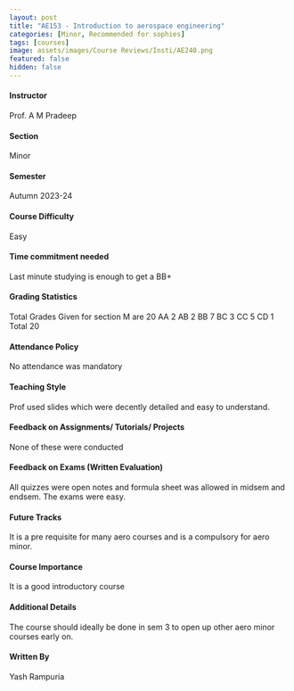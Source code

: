 ```yaml
---
layout: post
title: "AE153 - Introduction to aerospace engineering"
categories: [Minor, Recommended for sophies]
tags: [courses]
image: assets/images/Course Reviews/Insti/AE240.png
featured: false
hidden: false
---
```


#### Instructor
Prof. A M Pradeep

#### Section
Minor

#### Semester
Autumn 2023-24

#### Course Difficulty
Easy

#### Time commitment needed
Last minute studying is enough to get a BB+

#### Grading Statistics
Total Grades Given for section M are	20
AA	2
AB	2
BB	7
BC	3
CC	5
CD	1
Total	20

#### Attendance Policy
No attendance was mandatory

#### Teaching Style
Prof used slides which were decently detailed and easy to understand. 

#### Feedback on Assignments/ Tutorials/ Projects
None of these were conducted

#### Feedback on Exams (Written Evaluation)
All quizzes were open notes and formula sheet was allowed in midsem and endsem. The exams were easy. 

#### Future Tracks
It is a pre requisite for many aero courses and is a compulsory for aero minor.

#### Course Importance
It is a good introductory course

#### Additional Details
The course should ideally be done in sem 3 to open up other aero minor courses early on.

#### Written By
Yash Rampuria

